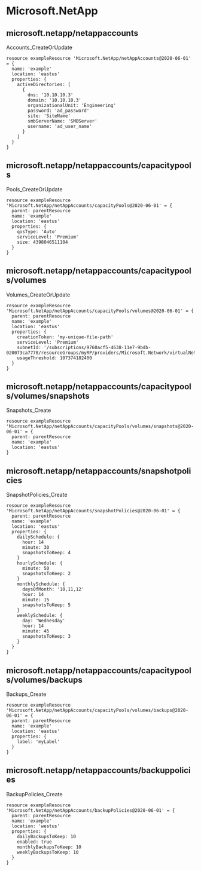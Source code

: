 # Microsoft.NetApp

## microsoft.netapp/netappaccounts

Accounts_CreateOrUpdate
```bicep
resource exampleResource 'Microsoft.NetApp/netAppAccounts@2020-06-01' = {
  name: 'example'
  location: 'eastus'
  properties: {
    activeDirectories: [
      {
        dns: '10.10.10.3'
        domain: '10.10.10.3'
        organizationalUnit: 'Engineering'
        password: 'ad_password'
        site: 'SiteName'
        smbServerName: 'SMBServer'
        username: 'ad_user_name'
      }
    ]
  }
}
```

## microsoft.netapp/netappaccounts/capacitypools

Pools_CreateOrUpdate
```bicep
resource exampleResource 'Microsoft.NetApp/netAppAccounts/capacityPools@2020-06-01' = {
  parent: parentResource 
  name: 'example'
  location: 'eastus'
  properties: {
    qosType: 'Auto'
    serviceLevel: 'Premium'
    size: 4398046511104
  }
}
```

## microsoft.netapp/netappaccounts/capacitypools/volumes

Volumes_CreateOrUpdate
```bicep
resource exampleResource 'Microsoft.NetApp/netAppAccounts/capacityPools/volumes@2020-06-01' = {
  parent: parentResource 
  name: 'example'
  location: 'eastus'
  properties: {
    creationToken: 'my-unique-file-path'
    serviceLevel: 'Premium'
    subnetId: '/subscriptions/9760acf5-4638-11e7-9bdb-020073ca7778/resourceGroups/myRP/providers/Microsoft.Network/virtualNetworks/testvnet3/subnets/testsubnet3'
    usageThreshold: 107374182400
  }
}
```

## microsoft.netapp/netappaccounts/capacitypools/volumes/snapshots

Snapshots_Create
```bicep
resource exampleResource 'Microsoft.NetApp/netAppAccounts/capacityPools/volumes/snapshots@2020-06-01' = {
  parent: parentResource 
  name: 'example'
  location: 'eastus'
}
```

## microsoft.netapp/netappaccounts/snapshotpolicies

SnapshotPolicies_Create
```bicep
resource exampleResource 'Microsoft.NetApp/netAppAccounts/snapshotPolicies@2020-06-01' = {
  parent: parentResource 
  name: 'example'
  location: 'eastus'
  properties: {
    dailySchedule: {
      hour: 14
      minute: 30
      snapshotsToKeep: 4
    }
    hourlySchedule: {
      minute: 50
      snapshotsToKeep: 2
    }
    monthlySchedule: {
      daysOfMonth: '10,11,12'
      hour: 14
      minute: 15
      snapshotsToKeep: 5
    }
    weeklySchedule: {
      day: 'Wednesday'
      hour: 14
      minute: 45
      snapshotsToKeep: 3
    }
  }
}
```

## microsoft.netapp/netappaccounts/capacitypools/volumes/backups

Backups_Create
```bicep
resource exampleResource 'Microsoft.NetApp/netAppAccounts/capacityPools/volumes/backups@2020-06-01' = {
  parent: parentResource 
  name: 'example'
  location: 'eastus'
  properties: {
    label: 'myLabel'
  }
}
```

## microsoft.netapp/netappaccounts/backuppolicies

BackupPolicies_Create
```bicep
resource exampleResource 'Microsoft.NetApp/netAppAccounts/backupPolicies@2020-06-01' = {
  parent: parentResource 
  name: 'example'
  location: 'westus'
  properties: {
    dailyBackupsToKeep: 10
    enabled: true
    monthlyBackupsToKeep: 10
    weeklyBackupsToKeep: 10
  }
}
```

